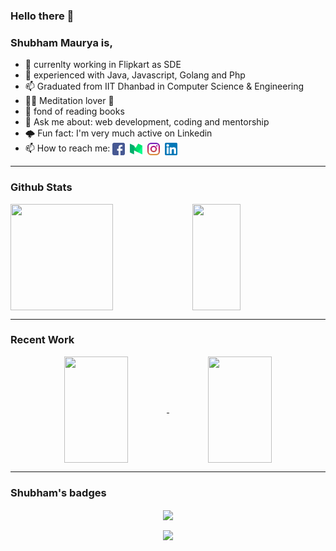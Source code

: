 ### Hello there 👋

### Shubham Maurya is,

- 🔭 currenlty working in Flipkart as SDE
- 🔭 experienced with Java, Javascript, Golang and Php
- 📫 Graduated from IIT Dhanbad in Computer Science & Engineering
- 🧘‍♂️ Meditation lover 💚
- 📖 fond of reading books
- 💬 Ask me about: web development, coding and mentorship
- 🌩️ Fun fact: I'm very much active on Linkedin
- 📫 How to reach me: 
<a href="https://www.facebook.com/code.shaury" target="blank"><img align="center" src="./assets/facebook.png" alt="" height="20" width="20" /></a>&nbsp;
<a href="https://medium.com/@code.shaurya" target="blank"><img align="center" src="./assets/medium.png" alt="" height="20" width="20" /></a>&nbsp;
<a href="https://www.instagram.com/code.shaurya/" target="blank"><img align="center" src="./assets/instagram.png" alt="" height="20" width="20" /></a>&nbsp;
<a href="https://www.linkedin.com/in/codeshaurya/" target="blank"><img align="center" src="./assets/linkedin.png" alt="" height="20" width="20" /></a>&nbsp;


<hr>
<div/>

### Github Stats

<img align="center" height="170" width="57%" src="https://github-readme-stats.vercel.app/api?username=codeShaurya&show_icons=true&theme=dark&count_private=true&bg_color=30,e96443,904e95&title_color=fff&text_color=fff" />

<img align="center" height="170" width="39%" src="https://github-readme-stats.vercel.app/api/top-langs/?username=codeShaurya&hide=html,css,yacc,lex&langs_count=6&layout=compact&theme=dark&bg_color=30,e96443,904e95&title_color=fff&text_color=fff" />

<hr>
<div/>

### Recent Work

<p align="center">
<a href="https://github.com/codeShaurya/tic-tac-toe">
<img align="center" height="170" width="45%" src="https://github-readme-stats.vercel.app/api/pin/?username=codeShaurya&repo=tic-tac-toe&show_owner=true" />
</a>
<a href="https://github.com/codeShaurya/splitwise-design">
<img align="center" height="170" width="45%" src="https://github-readme-stats.vercel.app/api/pin/?username=codeShaurya&repo=splitwise-design&show_owner=true" />
</a>
 </p>

<hr>
<div/>

### Shubham's badges

<p align="center">
 <img align="center" src="http://github-readme-streak-stats.herokuapp.com?user=codeShaurya&theme=vue-dark" />
</p>

<p align="center">
 <img align="center" src="https://github-profile-trophy.vercel.app/?username=codeShaurya&column=7&margin-w=5&margin-h=5&theme=juicyfresh" />
</p>
